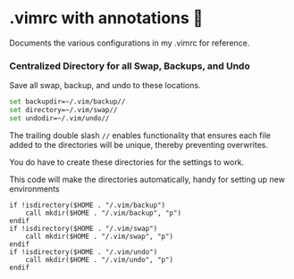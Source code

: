 # .vimrc with annotations :blossom:

Documents the various configurations in my .vimrc for reference.

### Centralized Directory for all Swap, Backups, and Undo

Save all swap, backup, and undo to these locations. 

```sh
set backupdir=~/.vim/backup//
set directory=~/.vim/swap//
set undodir=~/.vim/undo//
```
The trailing double slash `//` enables functionality that ensures each file
added to the directories will be unique, thereby preventing overwrites.

You do have to create these directories for the settings to work.

This code will make the directories automatically, handy for setting up new
environments

```vim
if !isdirectory($HOME . "/.vim/backup")
    call mkdir($HOME . "/.vim/backup", "p")
endif
if !isdirectory($HOME . "/.vim/swap")
    call mkdir($HOME . "/.vim/swap", "p")
endif
if !isdirectory($HOME . "/.vim/undo")
    call mkdir($HOME . "/.vim/undo", "p")
endif
```
